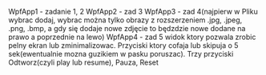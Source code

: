 WpfApp1 - zadanie 1, 2
WpfApp2 - zad 3
WpfApp3 - zad 4(najpierw w Pliku wybrac dodaj, wybrac można tylko obrazy z rozszerzeniem .jpg, .jpeg, .png, .bmp, a gdy się dodaje nowe zdjęcie to będzdzie nowe dodane na prawo a poprzednie na lewo)
WpfApp4 - zad 5 widok ktory pozwala zrobic pelny ekran lub zminimalizowac. Przyciski ktory cofaja lub skipuja o 5 sek(ewentualnie mozna guzikiem w pasku poruszac). Trzy przyciski Odtworz(czyli play lub resume), Pauza, Reset
